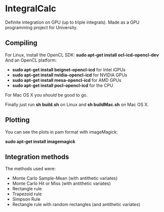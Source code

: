 # IntegralCalc
Definite integration on GPU (up to triple integrals). Made as a GPU programming project for University.
## Compiling
For Linux, install the OpenCL SDK:
**sudo apt-get install ocl-icd-opencl-dev**
And an OpenCL platform:
- **sudo apt-get install beignet-opencl-icd** for Intel iGPUs
- **sudo apt-get install nvidia-opencl-icd** for NVIDIA GPUs
- **sudo apt-get install mesa-opencl-icd** for AMD GPUs
- **sudo apt-get install pocl-opencl-icd** for the CPU

For Mac OS X you *should* be good to go.

Finally just run **sh build.sh** on Linux and **sh buildMac.sh** on Mac OS X.

## Plotting
You can see the plots in pam format with imageMagick:

**sudo apt-get install imagemagick**

## Integration methods
The methods used were:
- Monte Carlo Sample-Mean (with antithetic variates)
- Monte Carlo Hit or Miss (with antithetic variates)
- Rectangle rule
- Trapezoid rule
- Simpson Rule
- Rectangle rule with random rectangles (and antithetic variates)
